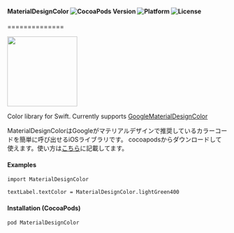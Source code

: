 #### MaterialDesignColor ![CocoaPods Version](https://img.shields.io/cocoapods/v/MaterialDesignColor.svg?style=flat) ![Platform](https://img.shields.io/cocoapods/p/MaterialDesignColor.svg?style=flat) ![License](https://img.shields.io/cocoapods/l/MaterialDesignColor.svg?style=flat)
==============

<img src="https://s3.amazonaws.com/cocoacontrols_production/uploads/control_image/image/6689/iOS_Simulator_Screen_Shot_2015.06.09_23.45.20.png" width="160px">

Color library for Swift. Currently supports [GoogleMaterialDesignColor](https://www.google.com/design/spec/style/color.html)

MaterialDesignColorはGoogleがマテリアルデザインで推奨しているカラーコードを簡単に呼び出せるiOSライブラリです。 cocoapodsからダウンロードして使えます。使い方は[こちら](http://qiita.com/tichise/items/d6907d95738673e54bd8)に記載してます。

#### Examples

```html
import MaterialDesignColor

textLabel.textColor = MaterialDesignColor.lightGreen400
```

#### Installation (CocoaPods)
`pod MaterialDesignColor`

